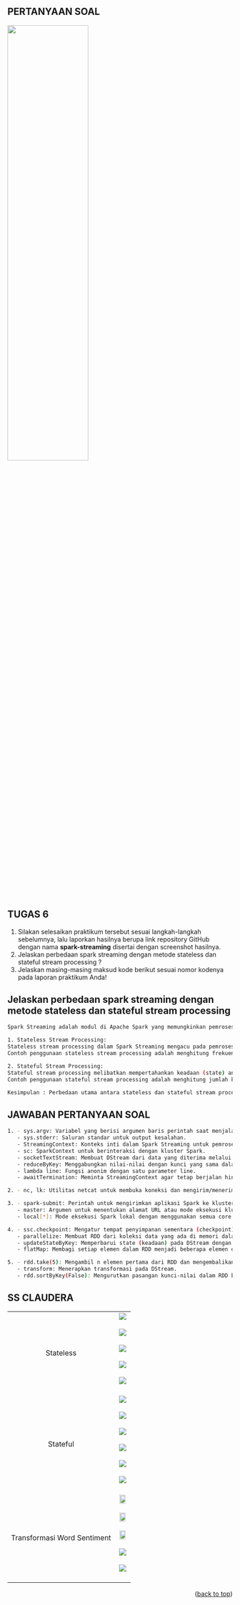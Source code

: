 <a name="readme-top"></a>

## PERTANYAAN SOAL
<img src = 'C:\Users\Chaidir Wiradhika\Documents\SEMESTER 6\Big Data\spark-streaming\Soal.jpeg' width=60% height=50%>

## TUGAS 6

1. Silakan selesaikan praktikum tersebut sesuai langkah-langkah sebelumnya, lalu laporkan hasilnya berupa link repository GitHub dengan nama **spark-streaming** disertai dengan screenshot hasilnya.
2. Jelaskan perbedaan spark streaming dengan metode stateless dan stateful stream processing ?
3. Jelaskan masing-masing maksud kode berikut sesuai nomor kodenya pada laporan praktikum Anda!

<!-- TABLE OF CONTENTS -->
<!-- <details>
  <summary>Daftar Isi</summary>
  <ol>
    <li>
      <a href="# Pertanyaan">Pertanyaan</a>
      <ul>
        <li><a href="# Jelaskan perbedaan spark streaming dengan metode stateless dan stateful stream processing">Jelaskan perbedaan spark streaming dengan metode stateless dan stateful stream processing</a></li>
      </ul>
    </li>
    <li>
      <a href="#screenshot-hasil">Screenshoot Hasil</a>
    </li>
  </ol>
</details> -->


## Jelaskan perbedaan spark streaming dengan metode stateless dan stateful stream processing
```sh
Spark Streaming adalah modul di Apache Spark yang memungkinkan pemrosesan data secara real-time dengan menggabungkan konsep pemrograman batch dan streaming. 

1. Stateless Stream Processing:
Stateless stream processing dalam Spark Streaming mengacu pada pemrosesan di mana setiap batch data yang masuk diperlakukan secara independen, tanpa mempertahankan informasi state (keadaan) antar batch. Dalam pendekatan ini, setiap batch data dianggap sebagai entitas terpisah yang dianalisis secara mandiri.
Contoh penggunaan stateless stream processing adalah menghitung frekuensi kemunculan kata-kata dalam setiap batch data streaming.

2. Stateful Stream Processing:
Stateful stream processing melibatkan mempertahankan keadaan (state) antar batch data dalam pemrosesan streaming. Dalam pendekatan ini, Spark Streaming dapat menyimpan dan mengakses status atau informasi dari batch sebelumnya saat menganalisis batch data saat ini. 
Contoh penggunaan stateful stream processing adalah menghitung jumlah kata yang unik dalam setiap batch data streaming. 

Kesimpulan : Perbedaan utama antara stateless dan stateful stream processing adalah kemampuan stateful processing untuk mempertahankan dan mengakses keadaan dari batch sebelumnya. Stateless processing, di sisi lain, hanya menganalisis setiap batch data secara independen tanpa mempertahankan keadaan.
```
## JAWABAN PERTANYAAN SOAL
  ```sh
  1. - sys.argv: Variabel yang berisi argumen baris perintah saat menjalankan skrip Python.
     - sys.stderr: Saluran standar untuk output kesalahan.
     - StreamingContext: Konteks inti dalam Spark Streaming untuk pemrosesan streaming.
     - sc: SparkContext untuk berinteraksi dengan kluster Spark.
     - socketTextStream: Membuat DStream dari data yang diterima melalui socket.
     - reduceByKey: Menggabungkan nilai-nilai dengan kunci yang sama dalam RDD menggunakan fungsi pengurangan.
     - lambda line: Fungsi anonim dengan satu parameter line.
     - awaitTermination: Meminta StreamingContext agar tetap berjalan hingga pemrosesan streaming selesai.
  ```
  ```sh
  2. - nc, lk: Utilitas netcat untuk membuka koneksi dan mengirim/menerima data melalui jaringan.
  ```
  ```sh
  3. - spark-submit: Perintah untuk mengirimkan aplikasi Spark ke kluster Spark untuk dieksekusi.
     - master: Argumen untuk menentukan alamat URL atau mode eksekusi kluster Spark.
     - local[*]: Mode eksekusi Spark lokal dengan menggunakan semua core yang tersedia pada mesin.
  ```
  ```sh
  4. - ssc.checkpoint: Mengatur tempat penyimpanan sementara (checkpoint) untuk operasi pemrosesan streaming stateful.
     - parallelize: Membuat RDD dari koleksi data yang ada di memori dalam bentuk array.
     - updateStateByKey: Memperbarui state (keadaan) pada DStream dengan menggabungkan nilai-nilai yang memiliki kunci yang sama.
     - flatMap: Membagi setiap elemen dalam RDD menjadi beberapa elemen dalam bentuk yang berbeda.
  ```
  ```sh
  5. - rdd.take(5): Mengambil n elemen pertama dari RDD dan mengembalikannya dalam bentuk list.
     - transform: Menerapkan transformasi pada DStream.
     - rdd.sortByKey(False): Mengurutkan pasangan kunci-nilai dalam RDD berdasarkan kunci secara menurun (descending order).
  ```

## SS CLAUDERA
<table>
  <tr align="center">
    <td>
    Stateless
    <td> 
      <img src="C:\Users\Chaidir Wiradhika\Documents\SEMESTER 6\Big Data\spark-streaming\Stateless_1\1.jpeg"><br><br>
      <img src="C:\Users\Chaidir Wiradhika\Documents\SEMESTER 6\Big Data\spark-streaming\Stateless_1\2.jpeg"><br><br>
      <img src="C:\Users\Chaidir Wiradhika\Documents\SEMESTER 6\Big Data\spark-streaming\Stateless_1\3.jpeg"><br><br>
      <img src="C:\Users\Chaidir Wiradhika\Documents\SEMESTER 6\Big Data\spark-streaming\Stateless_1\4.jpeg"><br><br>
      <img src="C:\Users\Chaidir Wiradhika\Documents\SEMESTER 6\Big Data\spark-streaming\Stateless_1\nc -lk 9999.jpeg"><br><br>
    </td>
    </td>
    </tr>
    <tr align="center">
    <td>    
    Stateful
    <td>
      <img src="C:\Users\Chaidir Wiradhika\Documents\SEMESTER 6\Big Data\spark-streaming\Stateful_2\1.jpeg"><br><br>
      <img src="C:\Users\Chaidir Wiradhika\Documents\SEMESTER 6\Big Data\spark-streaming\Stateful_2\2.jpeg"><br><br>
      <img src="C:\Users\Chaidir Wiradhika\Documents\SEMESTER 6\Big Data\spark-streaming\Stateful_2\3.jpeg"><br><br>
      <img src="C:\Users\Chaidir Wiradhika\Documents\SEMESTER 6\Big Data\spark-streaming\Stateful_2\33.jpeg"><br><br>
      <img src="C:\Users\Chaidir Wiradhika\Documents\SEMESTER 6\Big Data\spark-streaming\Stateful_2\4.jpeg"><br><br>
      <img src="C:\Users\Chaidir Wiradhika\Documents\SEMESTER 6\Big Data\spark-streaming\Stateful_2\nc -lk 9999.jpeg"><br><br>
  </td>
    </td>
    </tr>
    <tr align="center">
    <td>
     Transformasi Word Sentiment
    <td>
      <img src="C:\Users\Chaidir Wiradhika\Documents\SEMESTER 6\Big Data\spark-streaming\Transformasi_Word_Sentiment_3\TWS1.jpeg" width=80% height=80%><br><br>
      <img src="C:\Users\Chaidir Wiradhika\Documents\SEMESTER 6\Big Data\spark-streaming\Transformasi_Word_Sentiment_3\TWS2.jpeg" width=80% height=80%><br><br>
      <img src="C:\Users\Chaidir Wiradhika\Documents\SEMESTER 6\Big Data\spark-streaming\Transformasi_Word_Sentiment_3\TWS3.jpeg" width=80% height=80%><br><br>
      <img src="C:\Users\Chaidir Wiradhika\Documents\SEMESTER 6\Big Data\spark-streaming\Transformasi_Word_Sentiment_3\TWS4.jpeg"><br><br>
      <img src="C:\Users\Chaidir Wiradhika\Documents\SEMESTER 6\Big Data\spark-streaming\Transformasi_Word_Sentiment_3\TWS44.jpeg"><br><br>
      
  </td>
    </td>
    </tr>
 </table>

<p align="right">(<a href="#readme-top">back to top</a>)</p>
